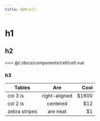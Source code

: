 ```yaml
---
title: 组件cell
---
```


# h1

## h2

<<< @/./docs/components/cell/cell.vue

### h3

| Tables        |      Are      |   Cool |
| ------------- | :-----------: | -----: |
| col 3 is      | right-aligned | \$1600 |
| col 2 is      |   centered    |   \$12 |
| zebra stripes |   are neat    |    \$1 |
